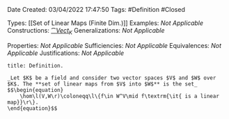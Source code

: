 <br />
<br />

Date Created: 03/04/2022 17:47:50
Tags: #Definition #Closed

Types: [[Set of Linear Maps (Finite Dim.)]]
Examples: _Not Applicable_
Constructions: [$\cat{Vect}_K$](Category%20of%20Vector%20Spaces.md)
Generalizations: _Not Applicable_

Properties: _Not Applicable_
Sufficiencies: _Not Applicable_
Equivalences: _Not Applicable_
Justifications: _Not Applicable_

``` ad-Definition
title: Definition.

_Let $K$ be a field and consider two vector spaces $V$ and $W$ over $K$. The **set of linear maps from $V$ into $W$** is the set_
$$\begin{equation}
    \hom\l(V,W\r)\coloneqq\l\{f\in W^V\mid f\textrm{\it{ is a linear map}}\r\}.
\end{equation}$$

```
